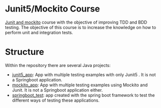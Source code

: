 # Junit5/Mockito Course

[Junit and mockito](https://www.udemy.com/course/curso-completo-junit-mockito-spring-boot-test/) course with the objective of improving TDD and BDD testing. 
The objective of this course is to increase the knowledge on how to perform unit and integration tests.

# Structure

Within the repository there are several Java projects:
- [junit5_app](https://github.com/juliandcf/udemy_testing_junit5/tree/main/junit5_app "junit5_app"): App with multiple testing examples with only Junit5 . It is not a Springboot application.
- [mockito_app](https://github.com/juliandcf/udemy_testing_junit5/tree/main/mockito_app "mockito_app"): App with multiple testing examples using Mockito and Junit. It is not a Springboot application either.
- [springboot_test](https://github.com/juliandcf/udemy_testing_junit5/tree/main/springboot_test "springboot_test"): app created with the spring boot framework to test the different ways of testing these applications.
